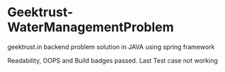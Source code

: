 # Geektrust-WaterManagementProblem

geektrust.in backend problem solution in JAVA using spring framework

Readability, OOPS and Build badges passed. Last Test case not working
